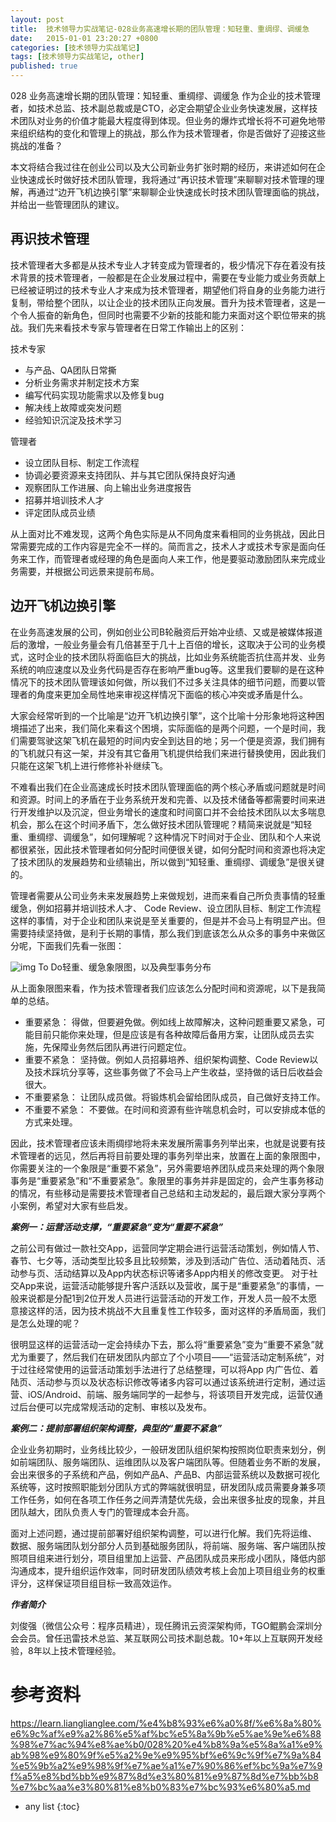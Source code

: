 ```yaml
---
layout: post
title:  技术领导力实战笔记-028业务高速增长期的团队管理：知轻重、重绸缪、调缓急
date:   2015-01-01 23:20:27 +0800
categories: [技术领导力实战笔记]
tags: [技术领导力实战笔记, other]
published: true
---
```




028 业务高速增长期的团队管理：知轻重、重绸缪、调缓急
作为企业的技术管理者，如技术总监、技术副总裁或是CTO，必定会期望企业业务快速发展，这样技术团队对业务的价值才能最大程度得到体现。但业务的爆炸式增长将不可避免地带来组织结构的变化和管理上的挑战，那么作为技术管理者，你是否做好了迎接这些挑战的准备？

本文将结合我过往在创业公司以及大公司新业务扩张时期的经历，来讲述如何在企业快速成长时做好技术团队管理，我将通过“再识技术管理”来聊聊对技术管理的理解，再通过“边开飞机边换引擎”来聊聊企业快速成长时技术团队管理面临的挑战，并给出一些管理团队的建议。

## 再识技术管理

技术管理者大多都是从技术专业人才转变成为管理者的，极少情况下存在着没有技术背景的技术管理者，一般都是在企业发展过程中，需要在专业能力或业务贡献上已经被证明过的技术专业人才来成为技术管理者，期望他们将自身的业务能力进行复制，带给整个团队，以让企业的技术团队正向发展。晋升为技术管理者，这是一个令人振奋的新角色，但同时也需要不少新的技能和能力来面对这个职位带来的挑战。我们先来看技术专家与管理者在日常工作输出上的区别：

技术专家

* 与产品、QA团队日常撕
* 分析业务需求并制定技术方案
* 编写代码实现功能需求以及修复bug
* 解决线上故障或突发问题
* 经验知识沉淀及技术学习

管理者

* 设立团队目标、制定工作流程
* 协调必要资源来支持团队、并与其它团队保持良好沟通
* 观察团队工作进展、向上输出业务进度报告
* 招募并培训技术人才
* 评定团队成员业绩

从上面对比不难发现，这两个角色实际是从不同角度来看相同的业务挑战，因此日常需要完成的⼯作内容是完全不一样的。简而言之，技术人才或技术专家是面向任务来工作，而管理者或经理的角色是面向人来工作，他是要驱动激励团队来完成业务需要，并根据公司远景来提前布局。

## 边开飞机边换引擎

在业务高速发展的公司，例如创业公司B轮融资后开始冲业绩、又或是被媒体报道后的激增，一般业务量会有几倍甚至于几十上百倍的增长，这取决于公司的业务模式，这时企业的技术团队将面临巨大的挑战，比如业务系统能否抗住高并发、业务系统的响应速度以及业务代码是否存在影响严重bug等。这里我们要聊的是在这种情况下的技术团队管理该如何做，所以我们不过多关注具体的细节问题，而要以管理者的角度来更加全局性地来审视这样情况下面临的核心冲突或矛盾是什么。

大家会经常听到的一个比喻是“边开飞机边换引擎”，这个比喻十分形象地将这种困境描述了出来，我们简化来看这个困境，实际面临的是两个问题，一个是时间，我们需要驾驶这架飞机在最短的时间内安全到达目的地；另一个便是资源，我们拥有的飞机就只有这一架，并没有其它备用飞机提供给我们来进行替换使用，因此我们只能在这架飞机上进行修修补补继续飞。

不难看出我们在企业高速成长时技术团队管理面临的两个核心矛盾或问题就是时间和资源。时间上的矛盾在于业务系统开发和完善、以及技术储备等都需要时间来进行开发维护以及沉淀，但业务增长的速度和时间窗口并不会给技术团队以太多喘息机会，那么在这个时间矛盾下，怎么做好技术团队管理呢？精简来说就是“知轻重、重绸缪、调缓急”，如何理解呢？这种情况下时间对于企业、团队和个人来说都很紧张，因此技术管理者如何分配时间便很关键，如何分配时间和资源也将决定了技术团队的发展趋势和业绩输出，所以做到“知轻重、重绸缪、调缓急”是很关键的。

管理者需要从公司业务未来发展趋势上来做规划，进而来看自己所负责事情的轻重缓急，例如招募并培训技术人才、 Code Review、设立团队目标、制定工作流程这样的事情，对于企业和团队来说是至关重要的，但是并不会马上有明显产出。但需要持续坚持做，是利于长期的事情，那么我们到底该怎么从众多的事务中来做区分呢，下面我们先看一张图：

![img](https://learn.lianglianglee.com/%e4%b8%93%e6%a0%8f/%e6%8a%80%e6%9c%af%e9%a2%86%e5%af%bc%e5%8a%9b%e5%ae%9e%e6%88%98%e7%ac%94%e8%ae%b0/assets/dc62f174bc24cb4473bc166e0dabc3e7.png) To Do轻重、缓急象限图，以及典型事务分布

从上面象限图来看，作为技术管理者我们应该怎么分配时间和资源呢，以下是我简单的总结。

* 重要紧急： 得做，但要避免做。例如线上故障解决，这种问题重要又紧急，可能目前只能你来处理，但是应该是有各种故障后备用方案，让团队成员去实施，先保障业务然后团队再进行问题定位。
* 重要不紧急： 坚持做。例如人员招募培养、组织架构调整、Code Review以及技术踩坑分享等，这些事务做了不会马上产生收益，坚持做的话日后收益会很大。
* 不重要紧急： 让团队成员做。将锻炼机会留给团队成员，自己做好支持工作。
* 不重要不紧急： 不要做。在时间和资源有些许喘息机会时，可以安排成本低的方式来处理。

因此，技术管理者应该未雨绸缪地将未来发展所需事务列举出来，也就是说要有技术管理者的远见，然后再将目前要处理的事务列举出来，放置在上面的象限图中，你需要关注的一个象限是“重要不紧急”，另外需要培养团队成员来处理的两个象限事务是“重要紧急”和“不重要紧急”。象限里的事务并非是固定的，会产生事务移动的情况，有些移动是需要技术管理者自己总结和主动发起的，最后跟大家分享两个小案例，希望对大家有些启发。

***案例一：运营活动支撑，“重要紧急”变为“重要不紧急”***

之前公司有做过一款社交App，运营同学定期会进行运营活动策划，例如情人节、春节、七夕等，活动类型比较多且比较频繁，涉及到活动广告位、活动着陆页、活动参与页、活动结算以及App内状态标识等诸多App内相关的修改变更。 对于社交App来说，运营活动能够提升客户活跃以及营收，属于是“重要紧急”的事情，一般来说都是分配1到2位开发人员进行运营活动的开发工作，开发⼈员一般不太愿意接这样的活，因为技术挑战不大且重复性工作较多，面对这样的矛盾局面，我们是怎么处理的呢？

很明显这样的运营活动一定会持续办下去，那么将“重要紧急”变为“重要不紧急”就尤为重要了，然后我们在研发团队内部立了个小项目——“运营活动定制系统”，对于过往经常使用的运营活动策划手法进行了总结整理，可以将App 内广告位、着陆页、活动参与页以及状态标识修改等诸多内容可以通过该系统进行定制，通过运营、iOS/Android、前端、服务端同学的一起参与，将该项目开发完成，运营仅通过后台便可以完成常规活动的定制、审核以及发布。

***案例⼆：提前部署组织架构调整，典型的“重要不紧急”***

企业业务初期时，业务线比较少，一般研发团队组织架构按照岗位职责来划分，例如前端团队、服务端团队、运维团队以及客户端团队等。但随着业务不断的发展，会出来很多的子系统和产品，例如产品A、产品B、内部运营系统以及数据可视化系统等，这时按照职能划分团队方式的弊端就很明显，研发团队成员需要身兼多项工作任务，如何在各项工作任务之间弄清楚优先级，会出来很多扯皮的现象，并且团队越大，团队负责人专门的管理成本会升高。

面对上述问题，通过提前部署好组织架构调整，可以进行化解。我们先将运维、 数据、服务端团队划分部分人员到基础服务团队，将前端、服务端、客户端团队按照项目组来进行划分，项目组里加上运营、产品团队成员来形成小团队，降低内部沟通成本，提升组织运作效率，同时研发团队绩效考核上会加上项目组业务的权重评分，这样保证项目组目标一致高效运作。

***作者简介***

刘俊强（微信公众号：程序员精进），现任腾讯云资深架构师，TGO鲲鹏会深圳分会会员。曾任迅雷技术总监、某互联网公司技术副总裁。10+年以上互联网开发经验，8年以上技术管理经验。




# 参考资料

https://learn.lianglianglee.com/%e4%b8%93%e6%a0%8f/%e6%8a%80%e6%9c%af%e9%a2%86%e5%af%bc%e5%8a%9b%e5%ae%9e%e6%88%98%e7%ac%94%e8%ae%b0/028%20%e4%b8%9a%e5%8a%a1%e9%ab%98%e9%80%9f%e5%a2%9e%e9%95%bf%e6%9c%9f%e7%9a%84%e5%9b%a2%e9%98%9f%e7%ae%a1%e7%90%86%ef%bc%9a%e7%9f%a5%e8%bd%bb%e9%87%8d%e3%80%81%e9%87%8d%e7%bb%b8%e7%bc%aa%e3%80%81%e8%b0%83%e7%bc%93%e6%80%a5.md

* any list
{:toc}
